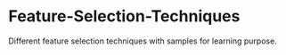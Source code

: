 # Feature-Selection-Techniques

Different feature selection techniques with samples for learning purpose.
